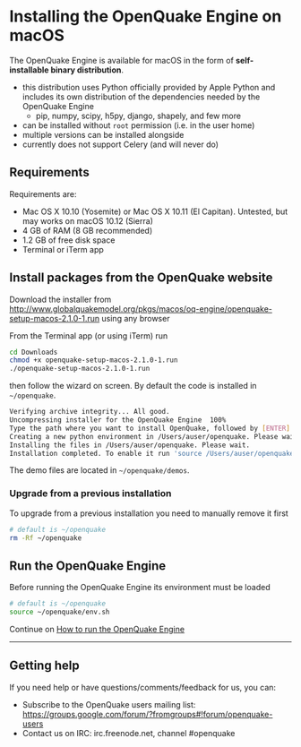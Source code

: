 # Installing the OpenQuake Engine on macOS

The OpenQuake Engine is available for macOS in the form of **self-installable binary distribution**.

- this distribution uses Python officially provided by Apple Python and includes its own distribution of the dependencies needed by the OpenQuake Engine
    - pip, numpy, scipy, h5py, django, shapely, and few more
- can be installed without `root` permission (i.e. in the user home)
- multiple versions can be installed alongside
- currently does not support Celery (and will never do)

## Requirements

Requirements are:

- Mac OS X 10.10 (Yosemite) or Mac OS X 10.11 (El Capitan). Untested, but may works on macOS 10.12 (Sierra)
- 4 GB of RAM (8 GB recommended)
- 1.2 GB of free disk space
- Terminal or iTerm app

## Install packages from the OpenQuake website

Download the installer from http://www.globalquakemodel.org/pkgs/macos/oq-engine/openquake-setup-macos-2.1.0-1.run using any browser

From the Terminal app (or using iTerm) run

```bash
cd Downloads
chmod +x openquake-setup-macos-2.1.0-1.run
./openquake-setup-macos-2.1.0-1.run
```
then follow the wizard on screen. By default the code is installed in `~/openquake`.

```bash
Verifying archive integrity... All good.
Uncompressing installer for the OpenQuake Engine  100%  
Type the path where you want to install OpenQuake, followed by [ENTER]. Otherwise leave blank, it will be installed in /Users/auser/openquake: 
Creating a new python environment in /Users/auser/openquake. Please wait.
Installing the files in /Users/auser/openquake. Please wait.
Installation completed. To enable it run 'source /Users/auser/openquake/env.sh'
```

The demo files are located in `~/openquake/demos`.

### Upgrade from a previous installation

To upgrade from a previous installation you need to manually remove it first

```bash
# default is ~/openquake
rm -Rf ~/openquake
```


## Run the OpenQuake Engine

Before running the OpenQuake Engine its environment must be loaded

```bash
# default is ~/openquake
source ~/openquake/env.sh
```

Continue on [How to run the OpenQuake Engine](../running/unix.md)

***

## Getting help
If you need help or have questions/comments/feedback for us, you can:
  * Subscribe to the OpenQuake users mailing list: https://groups.google.com/forum/?fromgroups#!forum/openquake-users
  * Contact us on IRC: irc.freenode.net, channel #openquake
